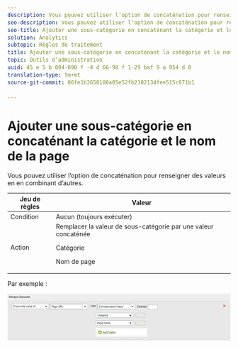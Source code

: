 ```yaml
---
description: Vous pouvez utiliser l’option de concaténation pour renseigner des valeurs en en combinant d’autres.
seo-description: Vous pouvez utiliser l’option de concaténation pour renseigner des valeurs en en combinant d’autres.
seo-title: Ajouter une sous-catégorie en concaténant la catégorie et le nom de la page
solution: Analytics
subtopic: Règles de traitement
title: Ajouter une sous-catégorie en concaténant la catégorie et le nom de la page
topic: Outils d’administration
uuid: 45 e 5 b 004-690 f -4 d 66-98 f 1-29 baf 9 a 954 d 0
translation-type: tm+mt
source-git-commit: 86fe1b3650100a05e52fb2102134fee515c871b1

---
```



# Ajouter une sous-catégorie en concaténant la catégorie et le nom de la page

Vous pouvez utiliser l’option de concaténation pour renseigner des valeurs en en combinant d’autres.

<table id="table_FF761C2011CD456B9A466C054A54FC30"> 
 <thead> 
  <tr> 
   <th colname="col1" class="entry"> Jeu de règles </th> 
   <th colname="col2" class="entry"> Valeur </th> 
  </tr> 
 </thead>
 <tbody> 
  <tr> 
   <td colname="col1"> Condition </td> 
   <td colname="col2"> Aucun (toujours exécuter) </td> 
  </tr> 
  <tr> 
   <td colname="col1"> Action </td> 
   <td colname="col2">Remplacer la valeur de sous-catégorie par une valeur concaténée <p>Catégorie </p> <p>Nom de page </p> </td> 
  </tr> 
 </tbody> 
</table>

Par exemple :

![](assets/add-subcategory-using-concat.png)


